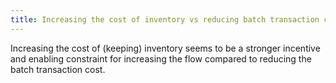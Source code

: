 ```yaml
---
title: Increasing the cost of inventory vs reducing batch transaction cost
---
```


Increasing the cost of (keeping) inventory seems to be a stronger incentive and enabling constraint for increasing the flow compared to reducing the batch transaction cost.
